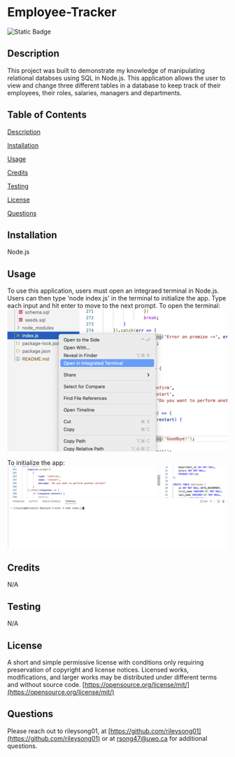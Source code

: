 # Employee-Tracker
![Static Badge](https://img.shields.io/badge/License-MIT-blue)
  ## Description
  This project was built to demonstrate my knowledge of manipulating relational databses using SQL in Node.js. This application allows the user to view and change three different tables in a database to keep track of their employees, their roles, salaries, managers and departments.

  ## Table of Contents
  [Description](#description)

  [Installation](#installation)

  [Usage](#usage)

  [Credits](#credits)

  [Testing](#testing)

  [License](#license)

  [Questions](#questions)

  ## Installation 
  Node.js

  ## Usage
  To use this application, users must open an integraed terminal in Node.js. Users can then type 'node index.js' in the terminal to initialize the app. Type each input and hit enter to move to the next prompt. 
  To open the terminal:
  ![screenshot of user opening terminal](assets/openterminal.png)

  To initialize the app:
  ![screenshot of user initiating app in terminal](assets/nodeindexjs.png)

  ## Credits
  N/A 

  ## Testing
  N/A

  ## License
  A short and simple permissive license with conditions only requiring preservation of copyright and license notices. Licensed works, modifications, and larger works may be distributed under different terms and without source code.
  [https://opensource.org/license/mit/](https://opensource.org/license/mit/)
  ## Questions
  Please reach out to rileysong01, at [https://github.com/rileysong01](https://github.com/rileysong01) or at rsong47@uwo.ca for additional questions. 